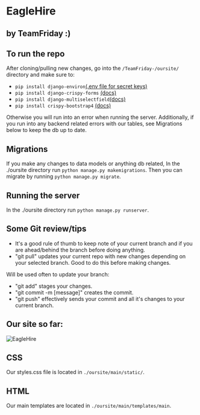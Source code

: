 # EagleHire 
## by TeamFriday :)
## To run the repo

After cloning/pulling new changes, go into the `/TeamFriday-/oursite/` directory and make sure to: 

- ```pip install django-environ```[(.env file for secret keys)](https://alicecampkin.medium.com/how-to-set-up-environment-variables-in-django-f3c4db78c55f)
- ```pip install django-crispy-forms``` [(docs)](https://django-crispy-forms.readthedocs.io/en/latest/install.html)
- ```pip install django-multiselectfield```[(docs)](https://pypi.org/project/django-multiselectfield/) 
- ```pip install crispy-bootstrap4``` [(docs)](https://getbootstrap.com/docs/4.0/getting-started/introduction/) 

Otherwise you will run into an error when running the server. 
Additionally, if you run into any backend related errors with our tables, see Migrations below to keep the db up to date.

## Migrations

If you make any changes to data models or anything db related, In the ./oursite directory run ```python manage.py makemigrations```.
Then you can migrate by running ```python manage.py migrate```.

## Running the server

In the ./oursite directory run ```python manage.py runserver```.

## Some Git review/tips

- It's a good rule of thumb to keep note of your current branch and if you are ahead/behind the branch before doing anything.
- "git pull" updates your current repo with new changes depending on your selected branch. Good to do this before making changes.

Will be used often to update your branch:
- "git add" stages your changes.
- "git commit -m [message]" creates the commit.
- "git push" effectively sends your commit and all it's changes to your current branch.

## Our site so far:

![EagleHire](https://user-images.githubusercontent.com/87817813/226792489-a27d3ec0-9687-4cad-81d9-fdc258267732.PNG)

## CSS

Our styles.css file is located in `./oursite/main/static/`.

## HTML

Our main templates are located in `./oursite/main/templates/main`.
